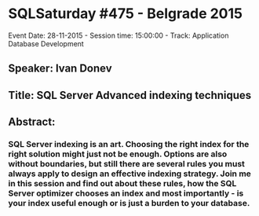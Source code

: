 # SQLSaturday #475 - Belgrade 2015
Event Date: 28-11-2015 - Session time: 15:00:00 - Track: Application  Database Development
## Speaker: Ivan Donev
## Title: SQL Server Advanced indexing techniques
## Abstract:
### SQL Server indexing is an art. Choosing the right index for the right solution might just not be enough. Options are also without boundaries, but still there are several rules you must always apply to design an effective indexing strategy. Join me in this session and find out about these rules, how the SQL Server optimizer chooses an index and most importantly - is your index useful enough or is just a burden to your database. 
